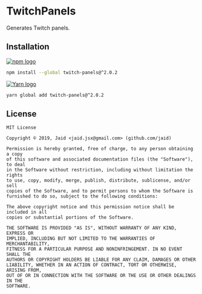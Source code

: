 # TwitchPanels


Generates Twitch panels.

## Installation
<a href='https://npmjs.com/package/twitch-panels'><img alt='npm logo' src='https://github.com/Jaid/action-readme/raw/master/images/base-assets/npm.png'/></a>
```bash
npm install --global twitch-panels@^2.0.2
```
<a href='https://yarnpkg.com/package/twitch-panels'><img alt='Yarn logo' src='https://github.com/Jaid/action-readme/raw/master/images/base-assets/yarn.png'/></a>
```bash
yarn global add twitch-panels@^2.0.2
```




## License
```text
MIT License

Copyright © 2019, Jaid <jaid.jsx@gmail.com> (github.com/jaid)

Permission is hereby granted, free of charge, to any person obtaining a copy
of this software and associated documentation files (the "Software"), to deal
in the Software without restriction, including without limitation the rights
to use, copy, modify, merge, publish, distribute, sublicense, and/or sell
copies of the Software, and to permit persons to whom the Software is
furnished to do so, subject to the following conditions:

The above copyright notice and this permission notice shall be included in all
copies or substantial portions of the Software.

THE SOFTWARE IS PROVIDED "AS IS", WITHOUT WARRANTY OF ANY KIND, EXPRESS OR
IMPLIED, INCLUDING BUT NOT LIMITED TO THE WARRANTIES OF MERCHANTABILITY,
FITNESS FOR A PARTICULAR PURPOSE AND NONINFRINGEMENT. IN NO EVENT SHALL THE
AUTHORS OR COPYRIGHT HOLDERS BE LIABLE FOR ANY CLAIM, DAMAGES OR OTHER
LIABILITY, WHETHER IN AN ACTION OF CONTRACT, TORT OR OTHERWISE, ARISING FROM,
OUT OF OR IN CONNECTION WITH THE SOFTWARE OR THE USE OR OTHER DEALINGS IN THE
SOFTWARE.
```
